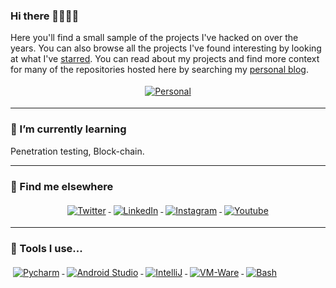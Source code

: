 ### Hi there 🎉🎈🎉🎈

Here you'll find a small sample of the projects I've hacked on over the years. You can also browse all the projects I've found interesting by looking at what I've [starred](https://github.com/MikeCodesDotNET?tab=stars). You can read about my projects and find more context for many of the repositories hosted here by searching my [personal blog](https://mikecodes.net). 

<p align="center">
  <a href="https://mikecodes.net">
    <img src="https://raw.githubusercontent.com/MikeCodesDotNET/MikeCodesDotNET/a8abbf37441f3253f74ea255a47f289208d7568c/Resources/personalBlog.svg" alt="Personal" style="vertical-align:top; margin:4px">
  </a>  
</p>

---
### 🌱 I’m currently learning
Penetration testing, Block-chain. 



---
### 📢 Find me elsewhere
<p align="center">
  <a href="https://twitter.com/mikecodesdotnet">
    <img src="https://raw.githubusercontent.com/MikeCodesDotNET/MikeCodesDotNET/a8abbf37441f3253f74ea255a47f289208d7568c/Resources/twitter.svg" alt="Twitter" style="vertical-align:top; margin:4px">
  </a>  

  <a href="https://www.linkedin.com/in/micjames/">
    <img src="https://raw.githubusercontent.com/MikeCodesDotNET/MikeCodesDotNET/a8abbf37441f3253f74ea255a47f289208d7568c/Resources/linkedIn.svg" alt="LinkedIn" style="vertical-align:top; margin:4px">
  </a>

  <a href="https://www.instagram.com/micjames6/">
    <img src="https://raw.githubusercontent.com/MikeCodesDotNET/MikeCodesDotNET/a8abbf37441f3253f74ea255a47f289208d7568c/Resources/instagram.svg" alt="Instagram" style="vertical-align:top; margin:4px">
  </a>
 <a href="https://www.youtube.com/c/MichaelJames6/">
    <img src="https://raw.githubusercontent.com/MikeCodesDotNET/MikeCodesDotNET/a8abbf37441f3253f74ea255a47f289208d7568c/Resources/youTube.svg" alt="Youtube" style="vertical-align:top; margin:4px">
  </a>
</p>

<hr>

### 🚧 Tools I use...

<p>
  <a href="http://avaloniaui.net/">
    <img src="https://user-images.githubusercontent.com/63045639/97299676-56215080-187b-11eb-9ffe-0d47226a8990.png" alt="Pycharm" style="vertical-align:top; margin:4px">
  </a>

 <a href="https://azure.microsoft.com/en-gb/">
    <img src="https://user-images.githubusercontent.com/63045639/97299914-b87a5100-187b-11eb-9639-8cd9d73b35fc.png" alt="Android Studio" style="vertical-align:top; margin:4px">
  </a>

  <a href="https://github.com/apple/swift">
    <img src="https://user-images.githubusercontent.com/63045639/97299778-82d56800-187b-11eb-84e4-e6e927607843.png" alt="IntelliJ" style="vertical-align:top; margin:4px">
  </a>

  <a href="https://docs.microsoft.com/en-us/windows/uwp/">
    <img src="https://user-images.githubusercontent.com/63045639/97300081-f6777500-187b-11eb-863d-e294f33f392d.png" alt="VM-Ware" style="vertical-align:top; margin:4px">
  </a>

  <a href="https://github.com/dotnet/wpf">
    <img src="https://user-images.githubusercontent.com/63045639/97300355-59690c00-187c-11eb-9fc2-0898614bdaac.png" alt="Bash" style="vertical-align:top; margin:4px">
  </a>


</p>

<!--
**souravsingpardeshi/souravsingpardeshi** is a ✨ _special_ ✨ repository because its `README.md` (this file) appears on your GitHub profile.

Here are some ideas to get you started:

- 🔭 I’m currently working on ...
- 🌱 I’m currently learning ...
- 👯 I’m looking to collaborate on ...
- 🤔 I’m looking for help with ...
- 💬 Ask me about ...
- 📫 How to reach me: ...
- 😄 Pronouns: ...
- ⚡ Fun fact: ...
-->
